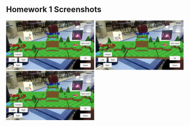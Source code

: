 ## Homework 1 Screenshots
[<img src="CSE462_Hw01/Screenshot_2019-10-24-02-37-25.png" width=240>](CSE462_Hw01/Screenshot_2019-10-24-02-37-25.png)
[<img src="CSE462_Hw01/Screenshot_2019-10-24-02-37-25.png" width=240>](CSE462_Hw01/Screenshot_2019-10-24-02-37-25.png)
[<img src="CSE462_Hw01/Screenshot_2019-10-24-02-37-25.png" width=240>](CSE462_Hw01/Screenshot_2019-10-24-02-37-25.png)
